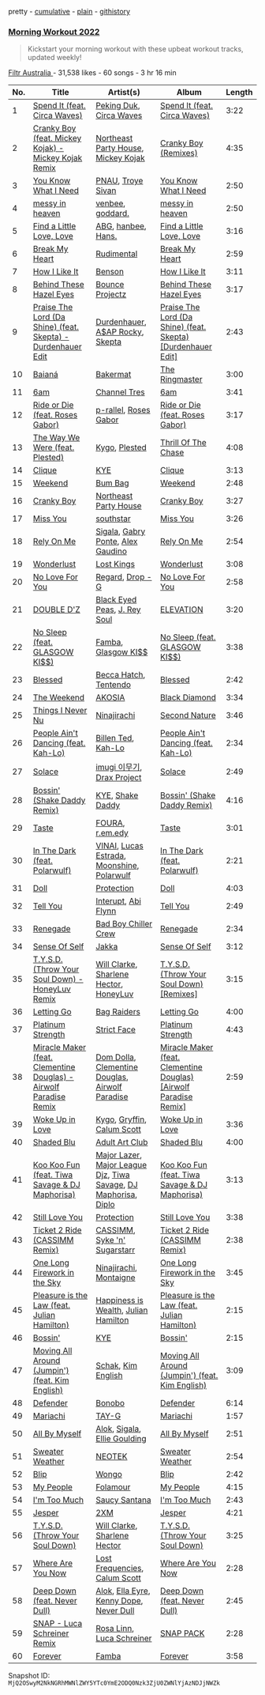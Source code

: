 pretty - [cumulative](/playlists/cumulative/7EYxnpva8IlIgJ42z96zXH.md) - [plain](/playlists/plain/7EYxnpva8IlIgJ42z96zXH) - [githistory](https://github.githistory.xyz/mackorone/spotify-playlist-archive/blob/main/playlists/plain/7EYxnpva8IlIgJ42z96zXH)

### [Morning Workout 2022](https://open.spotify.com/playlist/7EYxnpva8IlIgJ42z96zXH)

> Kickstart your morning workout with these upbeat workout tracks, updated weekly!

[Filtr Australia	](https://open.spotify.com/user/sonymusicaustralia) - 31,538 likes - 60 songs - 3 hr 16 min

| No. | Title | Artist(s) | Album | Length |
|---|---|---|---|---|
| 1 | [Spend It \(feat\. Circa Waves\)](https://open.spotify.com/track/0Fa39rh1TcvQlt3pLlxn7e) | [Peking Duk](https://open.spotify.com/artist/0UZ1nu3kcdNlCoiKRjmSSY), [Circa Waves](https://open.spotify.com/artist/6hl5k4gLl1p3sjhHcb57t2) | [Spend It \(feat\. Circa Waves\)](https://open.spotify.com/album/0tfrIsINRigH8WRsi4WJHJ) | 3:22 |
| 2 | [Cranky Boy \(feat\. Mickey Kojak\) \- Mickey Kojak Remix](https://open.spotify.com/track/1U5Xq0T8YynbPza134RYsC) | [Northeast Party House](https://open.spotify.com/artist/500YRyClzP6Z7HtWd1BIje), [Mickey Kojak](https://open.spotify.com/artist/5poMDCBflvu2tgtA0CRF17) | [Cranky Boy \(Remixes\)](https://open.spotify.com/album/22RYHkcJM7hCVRvdywIm4f) | 4:35 |
| 3 | [You Know What I Need](https://open.spotify.com/track/3oyBjanJeqPz5cOMDedCyl) | [PNAU](https://open.spotify.com/artist/6n28c9qs9hNGriNa72b26u), [Troye Sivan](https://open.spotify.com/artist/3WGpXCj9YhhfX11TToZcXP) | [You Know What I Need](https://open.spotify.com/album/1lp2zvRCCMYOAxAgtVLFU2) | 2:50 |
| 4 | [messy in heaven](https://open.spotify.com/track/5RobAV5ROH5KARimi7n3cO) | [venbee](https://open.spotify.com/artist/4UWWa5dKgTLAx8mv6Ju6X1), [goddard.](https://open.spotify.com/artist/3yDDYheQFqfhKZXdjFQuuP) | [messy in heaven](https://open.spotify.com/album/0a9uNlopPXGg37OC20qDk6) | 2:50 |
| 5 | [Find a Little Love, Love](https://open.spotify.com/track/4DwKtRyGPOnlFBuW8IdgMk) | [ABG](https://open.spotify.com/artist/6wG0OC1um2nNfcat45D2GT), [hanbee](https://open.spotify.com/artist/1so016J03vtcKN2mKWprQk), [Hans.](https://open.spotify.com/artist/41azuh0IUq4g2UPySoYp8A) | [Find a Little Love, Love](https://open.spotify.com/album/7yf5nFCnlZOUrTNjy9NJRU) | 3:16 |
| 6 | [Break My Heart](https://open.spotify.com/track/1PGirMzvw36N1ftzTKprpr) | [Rudimental](https://open.spotify.com/artist/4WN5naL3ofxrVBgFpguzKo) | [Break My Heart](https://open.spotify.com/album/60I1UREM36C6JxSVPJT1nz) | 2:59 |
| 7 | [How I Like It](https://open.spotify.com/track/1sJ4nhnygOzSqDXqObbweD) | [Benson](https://open.spotify.com/artist/1b4hTx0gHm3uA0AkZ3GdtY) | [How I Like It](https://open.spotify.com/album/3bYHBEbMs2B0v3uadisq4C) | 3:11 |
| 8 | [Behind These Hazel Eyes](https://open.spotify.com/track/1snwbIFzhiPvpodAbvNJpi) | [Bounce Projectz](https://open.spotify.com/artist/3nQthw8h6ExuXWB7E6c3PQ) | [Behind These Hazel Eyes](https://open.spotify.com/album/38t6RciouD0GiLWdGz30bq) | 3:17 |
| 9 | [Praise The Lord \(Da Shine\) \(feat\. Skepta\) \- Durdenhauer Edit](https://open.spotify.com/track/7jQkiAaa4XYYsPH3rcfcWo) | [Durdenhauer](https://open.spotify.com/artist/2CaWJMR1eyvq8n5h96ggJC), [A$AP Rocky](https://open.spotify.com/artist/13ubrt8QOOCPljQ2FL1Kca), [Skepta](https://open.spotify.com/artist/2p1fiYHYiXz9qi0JJyxBzN) | [Praise The Lord \(Da Shine\) \(feat\. Skepta\) \[Durdenhauer Edit\]](https://open.spotify.com/album/6uVc1jXybFsyaLi48p8zYu) | 2:43 |
| 10 | [Baianá](https://open.spotify.com/track/780be5fB7823aHG06mwTat) | [Bakermat](https://open.spotify.com/artist/3MyFDtqB80WZvbtCZRsekM) | [The Ringmaster](https://open.spotify.com/album/5pmFI5q0ob82elppBCel0W) | 3:00 |
| 11 | [6am](https://open.spotify.com/track/1lx452Y4CLMvIois88vwBr) | [Channel Tres](https://open.spotify.com/artist/4cUkGQyhLFqKHBtL58HYVp) | [6am](https://open.spotify.com/album/2pyGNsIfsvhBLb2GrQ9Orm) | 3:41 |
| 12 | [Ride or Die \(feat\. Roses Gabor\)](https://open.spotify.com/track/6uX3HDedpfYWZVrbqRwrjq) | [p\-rallel](https://open.spotify.com/artist/0YSI1Vwzd1u7wO7p3md4qD), [Roses Gabor](https://open.spotify.com/artist/2gcdX1NqiPU2F4QxSlBo7r) | [Ride or Die \(feat\. Roses Gabor\)](https://open.spotify.com/album/61b6xkMZAHTklSFvQo7aax) | 3:17 |
| 13 | [The Way We Were \(feat\. Plested\)](https://open.spotify.com/track/3Ds1rReoW8ixyfCTe2R0zR) | [Kygo](https://open.spotify.com/artist/23fqKkggKUBHNkbKtXEls4), [Plested](https://open.spotify.com/artist/2nJYGgfTf2846LtVB3AES8) | [Thrill Of The Chase](https://open.spotify.com/album/2lVpgsdtPiXE01gL5mApyn) | 4:08 |
| 14 | [Clique](https://open.spotify.com/track/4NbG4RBZ3MBPznYgftjiOp) | [KYE](https://open.spotify.com/artist/7aD0vAhYP5JsPQPgrd76bp) | [Clique](https://open.spotify.com/album/3C9IYfLDrQVe54E1TMbYSv) | 3:13 |
| 15 | [Weekend](https://open.spotify.com/track/6SCH0VvZGGm3nJ197wHFeU) | [Bum Bag](https://open.spotify.com/artist/2WS2Qwnxq1hrwwgfMLFTDW) | [Weekend](https://open.spotify.com/album/0NJsBvIOBLtnrGja0oEn0m) | 2:48 |
| 16 | [Cranky Boy](https://open.spotify.com/track/0K7xbyM409xlMZ80nth1Sd) | [Northeast Party House](https://open.spotify.com/artist/500YRyClzP6Z7HtWd1BIje) | [Cranky Boy](https://open.spotify.com/album/0GrPTmbLhOwfqEsCLlcl6z) | 3:27 |
| 17 | [Miss You](https://open.spotify.com/track/4tRhRLBxIZ34Iw0eCuiC03) | [southstar](https://open.spotify.com/artist/1GVuCyb4PlArufUZDUnRQi) | [Miss You](https://open.spotify.com/album/4fmtd5CduUYx2bmMOvXwX4) | 3:26 |
| 18 | [Rely On Me](https://open.spotify.com/track/0x381izXRwXLdOTe1diiPS) | [Sigala](https://open.spotify.com/artist/1IueXOQyABrMOprrzwQJWN), [Gabry Ponte](https://open.spotify.com/artist/5ENS85nZShljwNgg4wFD7D), [Alex Gaudino](https://open.spotify.com/artist/7vb7VLDqpLTlAy1ctTMR5d) | [Rely On Me](https://open.spotify.com/album/6m4i0iINwOq7w4jMwFerV2) | 2:54 |
| 19 | [Wonderlust](https://open.spotify.com/track/6IQXfJMEirB4kdu5qMNlh9) | [Lost Kings](https://open.spotify.com/artist/3hyEbRtp617pNCuuQjyOmc) | [Wonderlust](https://open.spotify.com/album/4LTGpVWzpA1z7b2dWcPJrB) | 3:08 |
| 20 | [No Love For You](https://open.spotify.com/track/2hXevSk7W1jBAO34M8XHdW) | [Regard](https://open.spotify.com/artist/4ofCBoyEiGSePFAG500xev), [Drop \- G](https://open.spotify.com/artist/3c655cBO0W2SlWOKLu2sqD) | [No Love For You](https://open.spotify.com/album/7uAhD8U1RGLZe3mqQ5rbKE) | 2:58 |
| 21 | [DOUBLE D'Z](https://open.spotify.com/track/4u6G3AHLpiNZdpijHa07SV) | [Black Eyed Peas](https://open.spotify.com/artist/1yxSLGMDHlW21z4YXirZDS), [J\. Rey Soul](https://open.spotify.com/artist/1OB278sOZVSFx5vXqYha83) | [ELEVATION](https://open.spotify.com/album/1mXYeysTByG8rC6YCFNwpn) | 3:20 |
| 22 | [No Sleep \(feat\. GLASGOW KI$$\)](https://open.spotify.com/track/6xY3EAdIQqylEVUanBA4FT) | [Famba](https://open.spotify.com/artist/5hXPnS34O3Kq3O8dkaE9FM), [Glasgow KI$$](https://open.spotify.com/artist/7oHXioVOisWBMFEj74TDFB) | [No Sleep \(feat\. GLASGOW KI$$\)](https://open.spotify.com/album/6U8ArBgp68FIro8IDweG6P) | 3:38 |
| 23 | [Blessed](https://open.spotify.com/track/5Sqcm0TFvJd0SDDgrWgFSa) | [Becca Hatch](https://open.spotify.com/artist/1ypgMpyZkcMwXMkWuNFwyg), [Tentendo](https://open.spotify.com/artist/3eUpxakSdjFZ5ROQKgfL2W) | [Blessed](https://open.spotify.com/album/5HHocvYdlIP6aEJZ6SDtkn) | 2:42 |
| 24 | [The Weekend](https://open.spotify.com/track/4fGIvz5Yc6Xp03JNCNiE09) | [AKOSIA](https://open.spotify.com/artist/0Oe5XB0pjnOZZo8snWSHoL) | [Black Diamond](https://open.spotify.com/album/5cM7qaXIxDHlVxZBROONEV) | 3:34 |
| 25 | [Things I Never Nu](https://open.spotify.com/track/1NAYrYgd473ua418mz32xb) | [Ninajirachi](https://open.spotify.com/artist/3MekbRujJg5VZThubOlrkR) | [Second Nature](https://open.spotify.com/album/39g7HzX4s9teKLxwNYebw1) | 3:46 |
| 26 | [People Ain't Dancing \(feat\. Kah\-Lo\)](https://open.spotify.com/track/4qXjXZPGtVNhQq1z9QDRFn) | [Billen Ted](https://open.spotify.com/artist/5PoZtBo8xZKqPWlZrIDq82), [Kah\-Lo](https://open.spotify.com/artist/59iOp415oyqGlBHyAhu4z3) | [People Ain't Dancing \(feat\. Kah\-Lo\)](https://open.spotify.com/album/0AsTTy2s5hEPOasYtQKCQR) | 2:34 |
| 27 | [Solace](https://open.spotify.com/track/3y6JNuWNpIYoreESetl4xj) | [imugi 이무기](https://open.spotify.com/artist/2rQUmy9WBe1uoPy8y3Wsy8), [Drax Project](https://open.spotify.com/artist/6S0IvKlvPMX1RtAYtVpUV8) | [Solace](https://open.spotify.com/album/6RJqnygAEoIW9vF3zp8Imn) | 2:49 |
| 28 | [Bossin' \(Shake Daddy Remix\)](https://open.spotify.com/track/1waM1OEKXjNnrdsuZTVIdg) | [KYE](https://open.spotify.com/artist/7aD0vAhYP5JsPQPgrd76bp), [Shake Daddy](https://open.spotify.com/artist/0FJHBL4Pu8l6ND4yZNSUQc) | [Bossin' \(Shake Daddy Remix\)](https://open.spotify.com/album/1mcjHbIbwWEoPyuTe7HJjp) | 4:16 |
| 29 | [Taste](https://open.spotify.com/track/2oAu6FcBxUemCoj9jiGIky) | [FOURA](https://open.spotify.com/artist/1irJOloDtTVbecTnRt7nk4), [r.em.edy](https://open.spotify.com/artist/2zimfjugiCq53nziN8cenP) | [Taste](https://open.spotify.com/album/4GabZkqfT3U88nTRefv4uN) | 3:01 |
| 30 | [In The Dark \(feat\. Polarwulf\)](https://open.spotify.com/track/3lDgYcZ9LjM8w0ibLkaKIr) | [VINAI](https://open.spotify.com/artist/4mrBetqy378Jf1y6NLszlx), [Lucas Estrada](https://open.spotify.com/artist/2tndYCXQneCV4jtoWRwVpz), [Moonshine](https://open.spotify.com/artist/3t66HrWji19Ey3uJE2DSyC), [Polarwulf](https://open.spotify.com/artist/3deQmijeodGxK0rTtn69fe) | [In The Dark \(feat\. Polarwulf\)](https://open.spotify.com/album/2vWqRy4gy9Xnk4WJQtm711) | 2:21 |
| 31 | [Doll](https://open.spotify.com/track/2bBzDa5DonGFUrEQTdQnGk) | [Protection](https://open.spotify.com/artist/7ylzcNyL5o6XSn8iDuy8eu) | [Doll](https://open.spotify.com/album/0SAPx1GnnD70h9SlUOxJMO) | 4:03 |
| 32 | [Tell You](https://open.spotify.com/track/67UxPTR5FsZafJeFu37W4F) | [Interupt](https://open.spotify.com/artist/0OFn6uw0q674vCcjDRNP4I), [Abi Flynn](https://open.spotify.com/artist/734bmNflMslwf81kYoy7bs) | [Tell You](https://open.spotify.com/album/5J1tkNU3Q3nlVK2jLpWDUJ) | 2:49 |
| 33 | [Renegade](https://open.spotify.com/track/2QWXmgMXYp1UM3LyHVaAFe) | [Bad Boy Chiller Crew](https://open.spotify.com/artist/5SRr4ZJMoygWecytkIwlaV) | [Renegade](https://open.spotify.com/album/0HlsaMsBjldN8ilQkkF4G8) | 2:34 |
| 34 | [Sense Of Self](https://open.spotify.com/track/4YFLD11C4h9CFP9RuJpWaq) | [Jakka](https://open.spotify.com/artist/4QsjdD4tkCOSUqRSDoazaM) | [Sense Of Self](https://open.spotify.com/album/1RKlzXPBbE3fIEyuozcqCJ) | 3:12 |
| 35 | [T.Y.S.D\. \(Throw Your Soul Down\) \- HoneyLuv Remix](https://open.spotify.com/track/7Gl1X59UDyZC6yNGVCOeQ8) | [Will Clarke](https://open.spotify.com/artist/1OmOdgwIzub8DYPxQYbbbi), [Sharlene Hector](https://open.spotify.com/artist/5n8KJvIFfPlC0HiDWVxBnX), [HoneyLuv](https://open.spotify.com/artist/1sl3gVNz3Nxd4poA8f76sl) | [T.Y.S.D\. \(Throw Your Soul Down\) \[Remixes\]](https://open.spotify.com/album/2bd2VBEUReiFRT9VGDErJE) | 3:15 |
| 36 | [Letting Go](https://open.spotify.com/track/3yRR8loBKK85Lq5LJPwINK) | [Bag Raiders](https://open.spotify.com/artist/6fXEqmGQEt6ONuqVmwrN46) | [Letting Go](https://open.spotify.com/album/08xFYtmOrfi9EqcNIMGTvP) | 4:00 |
| 37 | [Platinum Strength](https://open.spotify.com/track/7AZdKMR98ospejDkGb8Nm8) | [Strict Face](https://open.spotify.com/artist/1NmRM6j6RUfsifUTo1lceq) | [Platinum Strength](https://open.spotify.com/album/5JF7Ou0noD4QVGvUgo1Oyf) | 4:43 |
| 38 | [Miracle Maker \(feat\. Clementine Douglas\) \- Airwolf Paradise Remix](https://open.spotify.com/track/52h79vFSfSPPUXX9pn5k9w) | [Dom Dolla](https://open.spotify.com/artist/205i7E8fNVfojowcQSfK9m), [Clementine Douglas](https://open.spotify.com/artist/4DWuml4Jf6K81b5rAPwMb6), [Airwolf Paradise](https://open.spotify.com/artist/0c3I7EPZUCCG7khbUwQDjl) | [Miracle Maker \(feat\. Clementine Douglas\) \[Airwolf Paradise Remix\]](https://open.spotify.com/album/4WJ5NSIEsEN4R6wbdDyWMz) | 2:59 |
| 39 | [Woke Up in Love](https://open.spotify.com/track/21H0pUV2uPIPcFnFhgTBjo) | [Kygo](https://open.spotify.com/artist/23fqKkggKUBHNkbKtXEls4), [Gryffin](https://open.spotify.com/artist/2ZRQcIgzPCVaT9XKhXZIzh), [Calum Scott](https://open.spotify.com/artist/6ydoSd3N2mwgwBHtF6K7eX) | [Woke Up in Love](https://open.spotify.com/album/06q3cqjSYhkePDu6RW6Uoy) | 3:36 |
| 40 | [Shaded Blu](https://open.spotify.com/track/04g6Rh5XRWI8SQAaXRgydS) | [Adult Art Club](https://open.spotify.com/artist/74l1bnHa89Rs8yoMFUaLVl) | [Shaded Blu](https://open.spotify.com/album/2fosWbC9RvftudqavthdyQ) | 4:00 |
| 41 | [Koo Koo Fun \(feat\. Tiwa Savage & DJ Maphorisa\)](https://open.spotify.com/track/3mO0E6D3BsdBLjDCImi65H) | [Major Lazer](https://open.spotify.com/artist/738wLrAtLtCtFOLvQBXOXp), [Major League Djz](https://open.spotify.com/artist/0N3AcLTAS3vcx93PxN2Agb), [Tiwa Savage](https://open.spotify.com/artist/1hNaHKp2Za5YdOAG0WnRbc), [DJ Maphorisa](https://open.spotify.com/artist/0mMqD2uqwvCjFvlzo6ayGi), [Diplo](https://open.spotify.com/artist/5fMUXHkw8R8eOP2RNVYEZX) | [Koo Koo Fun \(feat\. Tiwa Savage & DJ Maphorisa\)](https://open.spotify.com/album/7iDZn6XFwYdbq6jGYNXnrj) | 3:13 |
| 42 | [Still Love You](https://open.spotify.com/track/2Cs06D51RTItq33cpVRgKG) | [Protection](https://open.spotify.com/artist/7ylzcNyL5o6XSn8iDuy8eu) | [Still Love You](https://open.spotify.com/album/5189y8jvCapLfyfqARCTpK) | 3:38 |
| 43 | [Ticket 2 Ride \(CASSIMM Remix\)](https://open.spotify.com/track/1jHjFezZ93xate86Es03kD) | [CASSIMM](https://open.spotify.com/artist/1dA7pt23MNLlDsLpABATtG), [Syke 'n' Sugarstarr](https://open.spotify.com/artist/0y96kjbwVcr4Yjs1uonf5B) | [Ticket 2 Ride \(CASSIMM Remix\)](https://open.spotify.com/album/1w9gIb8rt4s8utt2LMsSDZ) | 2:38 |
| 44 | [One Long Firework in the Sky](https://open.spotify.com/track/1OmPgwGZtgwdKZp5S0gy7I) | [Ninajirachi](https://open.spotify.com/artist/3MekbRujJg5VZThubOlrkR), [Montaigne](https://open.spotify.com/artist/1ZcnsSFqWusWlRK01vKE6b) | [One Long Firework in the Sky](https://open.spotify.com/album/7xH5oPxIAovNTLDxHj1kVG) | 3:45 |
| 45 | [Pleasure is the Law \(feat\. Julian Hamilton\)](https://open.spotify.com/track/1kLiDlP9XUxrwCf6IiM9Y0) | [Happiness is Wealth](https://open.spotify.com/artist/1AebRqBS8ifo5gAF6z8poy), [Julian Hamilton](https://open.spotify.com/artist/794ajzUQFiGA2hkydHIOTh) | [Pleasure is the Law \(feat\. Julian Hamilton\)](https://open.spotify.com/album/0K7fCl0OnfPRCZZiWhlkMB) | 2:15 |
| 46 | [Bossin'](https://open.spotify.com/track/5SAPd066YNFApqsIYveQIS) | [KYE](https://open.spotify.com/artist/7aD0vAhYP5JsPQPgrd76bp) | [Bossin'](https://open.spotify.com/album/0wLW3xr8vF7nqW3p9Ebo01) | 2:15 |
| 47 | [Moving All Around \(Jumpin'\) \(feat\. Kim English\)](https://open.spotify.com/track/3rN9iG9QDHFQfBdbym2uel) | [Schak](https://open.spotify.com/artist/7gA8yMxRoBujfmpDLuLPvx), [Kim English](https://open.spotify.com/artist/1Tvhj4mF2pvvAT1InLbRKs) | [Moving All Around \(Jumpin'\) \(feat\. Kim English\)](https://open.spotify.com/album/70r5AZjJ8e1dw4TxqcHae5) | 3:09 |
| 48 | [Defender](https://open.spotify.com/track/4x9l3fDzgvzg9t7Csbufrn) | [Bonobo](https://open.spotify.com/artist/0cmWgDlu9CwTgxPhf403hb) | [Defender](https://open.spotify.com/album/76up5uRogXO3CPwA2OO6Wy) | 6:14 |
| 49 | [Mariachi](https://open.spotify.com/track/61HeSUQSphsL6pFuMnt4cC) | [TAY\-G](https://open.spotify.com/artist/5RIpbDhYiHLLph1U8AAehr) | [Mariachi](https://open.spotify.com/album/45kDJdYs8wGa5QEgPgf3Da) | 1:57 |
| 50 | [All By Myself](https://open.spotify.com/track/5Hp4xFihdOE2dmDzxWcBFb) | [Alok](https://open.spotify.com/artist/0NGAZxHanS9e0iNHpR8f2W), [Sigala](https://open.spotify.com/artist/1IueXOQyABrMOprrzwQJWN), [Ellie Goulding](https://open.spotify.com/artist/0X2BH1fck6amBIoJhDVmmJ) | [All By Myself](https://open.spotify.com/album/3lAmnw0gNntYuTltwETnSn) | 2:51 |
| 51 | [Sweater Weather](https://open.spotify.com/track/5gsAsuO9RFQsDkjhFdlLiI) | [NEOTEK](https://open.spotify.com/artist/44btqMHopGiWCGHMtFw3mv) | [Sweater Weather](https://open.spotify.com/album/4ysN6BnZo6SBSyViWddtWX) | 2:54 |
| 52 | [Blip](https://open.spotify.com/track/5HvNPQrx34MJKnvoecVLxz) | [Wongo](https://open.spotify.com/artist/7yx47vjNgvQXPtHis6Hi91) | [Blip](https://open.spotify.com/album/6FeQh0v9766yT2fvM4H3EK) | 2:42 |
| 53 | [My People](https://open.spotify.com/track/4DmsB3oMGtEkMLOEniSsoz) | [Folamour](https://open.spotify.com/artist/6pJY5At9SiMpAOBrw9YosS) | [My People](https://open.spotify.com/album/5jYjKcj3aXqPUTSHgCSP4l) | 4:15 |
| 54 | [I'm Too Much](https://open.spotify.com/track/3maIQrrrYfP5QxU9cgm0YZ) | [Saucy Santana](https://open.spotify.com/artist/2NfwGBr2swqZ1rzE3kAV23) | [I'm Too Much](https://open.spotify.com/album/2UO9evsFwViITYI0zm6CrW) | 2:43 |
| 55 | [Jesper](https://open.spotify.com/track/7JNwNDg2I9SS79aGm6cxvF) | [2XM](https://open.spotify.com/artist/3mvWwdMf9ypJJKRXg6eL32) | [Jesper](https://open.spotify.com/album/4VSoAgoOCnHThOIgGgx77C) | 4:21 |
| 56 | [T.Y.S.D\. \(Throw Your Soul Down\)](https://open.spotify.com/track/5NZZsGz86ewqRrnEceof4d) | [Will Clarke](https://open.spotify.com/artist/1OmOdgwIzub8DYPxQYbbbi), [Sharlene Hector](https://open.spotify.com/artist/5n8KJvIFfPlC0HiDWVxBnX) | [T.Y.S.D\. \(Throw Your Soul Down\)](https://open.spotify.com/album/07OciixJ2zwHbGi4FEO9uj) | 3:25 |
| 57 | [Where Are You Now](https://open.spotify.com/track/3uUuGVFu1V7jTQL60S1r8z) | [Lost Frequencies](https://open.spotify.com/artist/7f5Zgnp2spUuuzKplmRkt7), [Calum Scott](https://open.spotify.com/artist/6ydoSd3N2mwgwBHtF6K7eX) | [Where Are You Now](https://open.spotify.com/album/5YrOK7zze6egKg9a8WRcnD) | 2:28 |
| 58 | [Deep Down \(feat\. Never Dull\)](https://open.spotify.com/track/7MIhUdNJtaOnDmC5nBC1fb) | [Alok](https://open.spotify.com/artist/0NGAZxHanS9e0iNHpR8f2W), [Ella Eyre](https://open.spotify.com/artist/66TrUkUZ3RM29dqeDQRgyA), [Kenny Dope](https://open.spotify.com/artist/1TrfxjXu8quyDw05p2bacX), [Never Dull](https://open.spotify.com/artist/2u3rmzZC0psTER2sDfUebm) | [Deep Down \(feat\. Never Dull\)](https://open.spotify.com/album/3KpxpdySrMR2S7noneu1bI) | 2:45 |
| 59 | [SNAP \- Luca Schreiner Remix](https://open.spotify.com/track/318aZ99vbKrMbjQwm6y2E3) | [Rosa Linn](https://open.spotify.com/artist/46xBNx0j6cwY6sD9LgMTm1), [Luca Schreiner](https://open.spotify.com/artist/5fiYAV2DWASxAUKDq7Gbe9) | [SNAP PACK](https://open.spotify.com/album/3LJFKnACoCkpSW39bMaovD) | 2:28 |
| 60 | [Forever](https://open.spotify.com/track/45H1RahLdHlhXfDNDFip1H) | [Famba](https://open.spotify.com/artist/5hXPnS34O3Kq3O8dkaE9FM) | [Forever](https://open.spotify.com/album/0wUYDmuHRXBKgz2yIvWp3e) | 3:58 |

Snapshot ID: `MjQ2OSwyM2NkNGRhMWNlZWY5YTc0YmE2ODQ0Nzk3ZjU0ZWNlYjAzNDJjNWZk`
